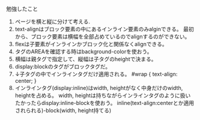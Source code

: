 勉強したこと
1. ページを横と縦に分けて考える.
2. text-alignはブロック要素の中にあるインライン要素のみalginできる。
最初から、ブロック要素は横幅を全部占めているのでalignするのができない。
3. flexは子要素がインラインかブロック化と関係なくalignできる。
4. タグのAREAを確認する時はbackground-colorを使おう。
5. 横幅は親タグで指定して、縦幅は子タグのheightで決まる。
6. display:blockのタグがブロックタグだ。
7. ↓子タグの中でインラインタグだけ適用される。
        #wrap {
            text-align: center;
        }
8. インラインタグ(display:inline)はwidth, heightがなく中身だけのwidth, heightを占める。
width, heightは持ちながらインラインタグのように扱いたかったらdisplay:inline-blockを使おう。
inline(text-align:centerとか適用されられる)-block(width, height持てる)
